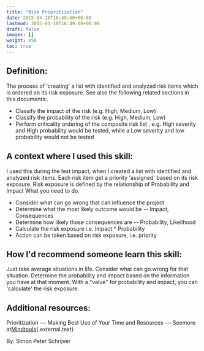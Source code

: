 ```yaml
---
title: "Risk Prioritization"
date: 2015-04-10T16:49:00+00:00
lastmod: 2015-04-10T16:49:00+00:00
draft: false
images: []
weight: 050
toc: true
---
```



## Definition:

The process of 'creating' a list with identified and analyzed risk items which is ordered on its risk exposure.
See also the following related sections in this documents:.

* Classify the impact of the risk (e.g. High, Medium, Low)
* Classify the probability of the risk (e.g. High, Medium, Low)
* Perform criticality ordering of the composite risk list , e.g. High severity and High probability would be tested, while a Low severity and low probability would not be tested

## A context where I used this skill:

I used this during the test impact, when I created a list with identified and analyzed risk items.
Each risk item get a priority 'assigned' based on its risk exposure.
Risk exposure is defined by the relationship of Probability and Impact What you need to do.

* Consider what can go wrong that can influence the project
* Determine what the most likely outcome would be -- Impact, Consequences
* Determine how likely those consequences are -- Probability, Likelihood
* Calculate the risk exposure i.e. Impact \* Probability
* Action can be taken based on risk exposure, i.e. priority

## How I'd recommend someone learn this skill:

Just take average situations in life.
Consider what can go wrong for that situation.
Determine the probability and impact based on the information you have at that moment.
With a "value" for probability and impact, you can 'calculate' the risk exposure.

## Additional resources:

Prioritization -‐‑ Making Best Use of Your Time and Resources -‐‑ Seemore at[Mindtools](http://www.mindtools.com/pages/article/newHTE_92.htm){.external.text}

By: Simon Peter Schrijver

